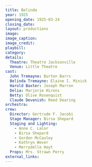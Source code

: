 ```yaml
---
title: Belinda
year: 1925
opening_date: 1925-03-24
closing_date:
layout: productions
image:
image_caption:
image_credit:
playbill: 
category: 
details:
  Theatre: Theatre Jacksonville
  Venue: Little Theatre
cast:
  John Tremayne: Burton Barrs
  Belinda Tremayne: Elaine I. Minick
  Harold Baxter: Joseph Marron
  Delia: Marjorie Hirons
  Betty: Olive Rosenquist
  Claude Devenish: Reed Dearing
orchestra:
crew:
  Director: Gertrude F. Jacobi
  Stage Manager: Birsa Shepard
  Staging and Lighting:
    - Anne C. Lalor
    - Birsa Shepard
    - Gordon McCauley
    - Kathryn Wever
    - Merrydelle Hoyt
  Props: Mrs. Strawn Perry
external_links:
---
```


